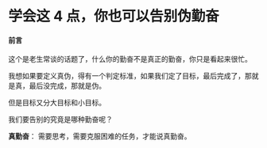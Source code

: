 # 学会这 4 点，你也可以告别伪勤奋

#### 前言

这个是老生常谈的话题了，什么你的勤奋不是真正的勤奋，你只是看起来很忙。

我想如果要定义真伪，得有一个判定标准，如果我们定了目标，最后完成了，那就是真，最后没完成，那就是伪。

但是目标又分大目标和小目标。

我们要告别的究竟是哪种勤奋呢？





**真勤奋**： 需要思考，需要克服困难的任务，才能说真勤奋。

